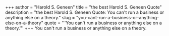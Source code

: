 +++
author = "Harold S. Geneen"
title = "the best Harold S. Geneen Quote"
description = "the best Harold S. Geneen Quote: You can't run a business or anything else on a theory."
slug = "you-cant-run-a-business-or-anything-else-on-a-theory"
quote = '''You can't run a business or anything else on a theory.'''
+++
You can't run a business or anything else on a theory.
